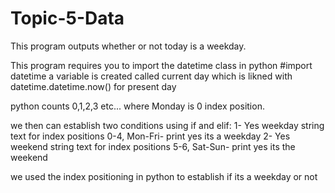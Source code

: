 # Topic-5-Data
This program outputs whether or not today is a weekday. 

This program requires you to import the datetime class in python
#import datetime
a variable is created called current day which is likned with datetime.datetime.now() for present day

python counts 0,1,2,3 etc... where Monday is 0 index position.

we then can establish two conditions using if and elif:
  1- Yes weekday string text for index positions 0-4, Mon-Fri- print yes its a weekday
  2- Yes weekend string text for index positions 5-6, Sat-Sun- print yes its the weekend

we used the index positioning in python to establish if its a weekday or not
